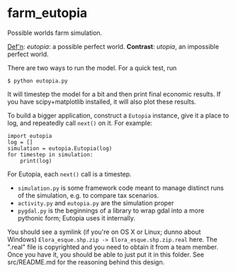 farm_eutopia
============

Possible worlds farm simulation.

<u>Def'n</u>: _eutopia_: a possible perfect world. **Contrast**: _utopia_, an impossible perfect world.

There are two ways to run the model. For a quick test, run
```
$ python eutopia.py
```
It will timestep the model for a bit and then print final economic results.
If you have scipy+matplotlib installed, it will also plot these results.

To build a bigger application, construct a `Eutopia` instance,
give it a place to log, and repeatedly call `next()` on it.
For example:
```{py}
import eutopia
log = []
simulation = eutopia.Eutopia(log)
for timestep in simulation:
    print(log)
```
For Eutopia, each `next()` call is a timestep.

* `simulation.py` is some framework code meant to manage distinct runs of the simulation, e.g. to compare tax scenarios.
* `activity.py` and `eutopia.py` are the simulation proper
* `pygdal.py`   is the beginnings of a library to wrap gdal into a more pythonic form; Eutopia uses it internally.

You should see a symlink (if you're on OS X or Linux; dunno about Windows)
```Elora_esque.shp.zip -> Elora_esque.shp.zip.real``` here.
The ".real" file is copyrighted and you need to obtain it from a team member.
Once you have it, you should be able to just put it in this folder.
See src/README.md for the reasoning behind this design.
